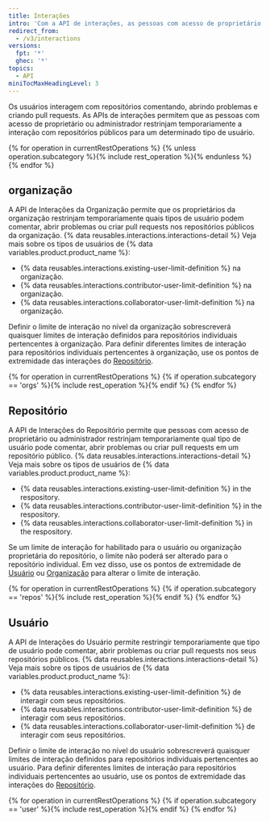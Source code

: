 ```yaml
---
title: Interações
intro: 'Com a API de interações, as pessoas com acesso de proprietário ou administrador podem definir o limite de interação para os usuários nas suas organizações e repositórios.'
redirect_from:
  - /v3/interactions
versions:
  fpt: '*'
  ghec: '*'
topics:
  - API
miniTocMaxHeadingLevel: 3
---
```


Os usuários interagem com repositórios comentando, abrindo problemas e criando pull requests. As APIs de interações permitem que as pessoas com acesso de proprietário ou administrador restrinjam temporariamente a interação com repositórios públicos para um determinado tipo de usuário.

{% for operation in currentRestOperations %}
  {% unless operation.subcategory %}{% include rest_operation %}{% endunless %}
{% endfor %}

## organização

A API de Interações da Organização permite que os proprietários da organização restrinjam temporariamente quais tipos de usuário podem comentar, abrir problemas ou criar pull requests nos repositórios públicos da organização. {% data reusables.interactions.interactions-detail %} Veja mais sobre os tipos de usuários de {% data variables.product.product_name %}:

* {% data reusables.interactions.existing-user-limit-definition %} na organização.
* {% data reusables.interactions.contributor-user-limit-definition %} na organização.
* {% data reusables.interactions.collaborator-user-limit-definition %} na organização.

Definir o limite de interação no nível da organização sobrescreverá quaisquer limites de interação definidos para repositórios individuais pertencentes à organização. Para definir diferentes limites de interação para repositórios individuais pertencentes à organização, use os pontos de extremidade das interações do [Repositório](#repository).

{% for operation in currentRestOperations %}
  {% if operation.subcategory == 'orgs' %}{% include rest_operation %}{% endif %}
{% endfor %}

## Repositório

A API de Interações do Repositório permite que pessoas com acesso de proprietário ou administrador restrinjam temporariamente qual tipo de usuário pode comentar, abrir problemas ou criar pull requests em um repositório público. {% data reusables.interactions.interactions-detail %} Veja mais sobre os tipos de usuários de {% data variables.product.product_name %}:

* {% data reusables.interactions.existing-user-limit-definition %} in the respository.
* {% data reusables.interactions.contributor-user-limit-definition %} in the respository.
* {% data reusables.interactions.collaborator-user-limit-definition %} in the respository.

Se um limite de interação for habilitado para o usuário ou organização proprietária do repositório, o limite não poderá ser alterado para o repositório individual. Em vez disso, use os pontos de extremidade de [Usuário](#user) ou [Organização](#organization) para alterar o limite de interação.

{% for operation in currentRestOperations %}
  {% if operation.subcategory == 'repos' %}{% include rest_operation %}{% endif %}
{% endfor %}

## Usuário

A API de Interações do Usuário permite restringir temporariamente que tipo de usuário pode comentar, abrir problemas ou criar pull requests nos seus repositórios públicos. {% data reusables.interactions.interactions-detail %} Veja mais sobre os tipos de usuários de {% data variables.product.product_name %}:

* {% data reusables.interactions.existing-user-limit-definition %} de interagir com seus repositórios.
* {% data reusables.interactions.contributor-user-limit-definition %} de interagir com seus repositórios.
* {% data reusables.interactions.collaborator-user-limit-definition %} de interagir com seus repositórios.

Definir o limite de interação no nível do usuário sobrescreverá quaisquer limites de interação definidos para repositórios individuais pertencentes ao usuário. Para definir diferentes limites de interação para repositórios individuais pertencentes ao usuário, use os pontos de extremidade das interações do [Repositório](#repository).

{% for operation in currentRestOperations %}
  {% if operation.subcategory == 'user' %}{% include rest_operation %}{% endif %}
{% endfor %}
